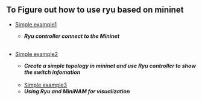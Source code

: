 To Figure out how to use ryu based on mininet
---
* [Simple example1](https://github.com/AvisChiu/SDN_Freshman/tree/master/Ryu%20controller/simpleExample)
  * ***Ryu controller connect to the Mininet***<br>
  <br>
* [Simple example2](https://github.com/AvisChiu/SDN_Freshman/tree/master/Ryu%20controller/simpleExample2)
  * ***Create a simple topology in mininet and use Ryu controller to show the switch infomation***<br>
  <br>
  
  * [Simple example3](https://github.com/AvisChiu/SDN_Freshman/tree/master/Ryu%20controller/simpleExample3)
  * ***Using Ryu and MiniNAM for visualization***<br>
